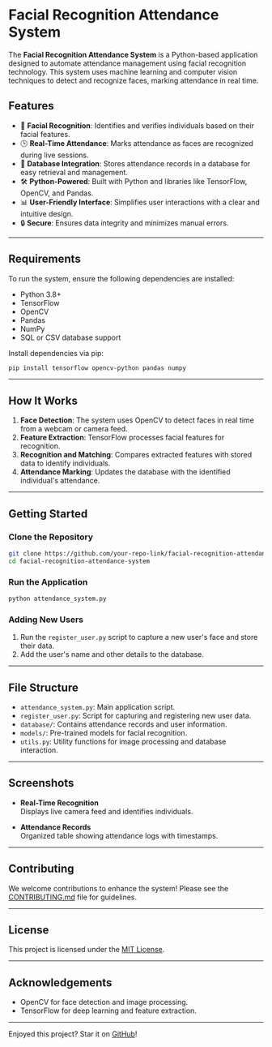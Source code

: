 # Facial Recognition Attendance System  

The **Facial Recognition Attendance System** is a Python-based application designed to automate attendance management using facial recognition technology. This system uses machine learning and computer vision techniques to detect and recognize faces, marking attendance in real time.  

## Features  
- 📸 **Facial Recognition**: Identifies and verifies individuals based on their facial features.  
- 🕒 **Real-Time Attendance**: Marks attendance as faces are recognized during live sessions.  
- 📂 **Database Integration**: Stores attendance records in a database for easy retrieval and management.  
- 🛠️ **Python-Powered**: Built with Python and libraries like TensorFlow, OpenCV, and Pandas.  
- 📊 **User-Friendly Interface**: Simplifies user interactions with a clear and intuitive design.  
- 🔒 **Secure**: Ensures data integrity and minimizes manual errors.  

---

## Requirements  

To run the system, ensure the following dependencies are installed:  

- Python 3.8+  
- TensorFlow  
- OpenCV  
- Pandas  
- NumPy  
- SQL or CSV database support  

Install dependencies via pip:  

```bash  
pip install tensorflow opencv-python pandas numpy  
```  

---

## How It Works  

1. **Face Detection**: The system uses OpenCV to detect faces in real time from a webcam or camera feed.  
2. **Feature Extraction**: TensorFlow processes facial features for recognition.  
3. **Recognition and Matching**: Compares extracted features with stored data to identify individuals.  
4. **Attendance Marking**: Updates the database with the identified individual's attendance.  

---

## Getting Started  

### Clone the Repository  
```bash  
git clone https://github.com/your-repo-link/facial-recognition-attendance-system.git  
cd facial-recognition-attendance-system  
```  

### Run the Application  
```bash  
python attendance_system.py  
```  

### Adding New Users  
1. Run the `register_user.py` script to capture a new user's face and store their data.  
2. Add the user's name and other details to the database.  

---

## File Structure  

- `attendance_system.py`: Main application script.  
- `register_user.py`: Script for capturing and registering new user data.  
- `database/`: Contains attendance records and user information.  
- `models/`: Pre-trained models for facial recognition.  
- `utils.py`: Utility functions for image processing and database interaction.  

---

## Screenshots  

- **Real-Time Recognition**  
  Displays live camera feed and identifies individuals.  

- **Attendance Records**  
  Organized table showing attendance logs with timestamps.
  

---

## Contributing  

We welcome contributions to enhance the system! Please see the [CONTRIBUTING.md](CONTRIBUTING.md) file for guidelines.  

---

## License  

This project is licensed under the [MIT License](LICENSE).  

---  

## Acknowledgements  
- OpenCV for face detection and image processing.  
- TensorFlow for deep learning and feature extraction.  

---  

Enjoyed this project? Star it on [GitHub](https://github.com/your-repo-link)!  
